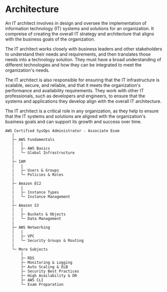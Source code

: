 # Architecture

An IT architect involves in design and oversee the implementation of information technology (IT) systems and solutions for an organization. It compreise of creating the overall IT strategy and architecture that aligns with the business goals of the organization.

The IT architect works closely with business leaders and other stakeholders to understand their needs and requirements, and then translates those needs into a technology solution. They must have a broad understanding of different technologies and how they can be integrated to meet the organization's needs.

The IT architect is also responsible for ensuring that the IT infrastructure is scalable, secure, and reliable, and that it meets the organization's performance and availability requirements. They work with other IT professionals, such as developers and engineers, to ensure that the systems and applications they develop align with the overall IT architecture.

The IT architect is a critical role in any organization, as they help to ensure that the IT systems and solutions are aligned with the organization's business goals and can support its growth and success over time.


``` MySQL
AWS Certified SysOps Administrator - Associate Exam
   |
   ├─ AWS Fundamentals
   |   |
   |   ├─ AWS Basics
   |   └─ Global Infrastructure
   |
   ├─ IAM
   |   |
   |   ├─ Users & Groups
   |   └─ Policies & Roles
   |
   ├─ Amazon EC2
   |   |
   |   ├─ Instance Types
   |   └─ Instance Management
   |
   ├─ Amazon S3
   |   |
   |   ├─ Buckets & Objects
   |   └─ Data Management
   |
   ├─ AWS Networking
   |   |
   |   ├─ VPC
   |   └─ Security Groups & Routing
   |
   └─ More Subjects
       |
       ├─ RDS
       ├─ Monitoring & Logging
       ├─ Auto Scaling & ELB
       ├─ Security Best Practices
       ├─ High Availability & DR
       ├─ AWS CLI
       └─ Exam Preparation
```
